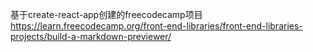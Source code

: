 基于create-react-app创建的freecodecamp项目
https://learn.freecodecamp.org/front-end-libraries/front-end-libraries-projects/build-a-markdown-previewer/